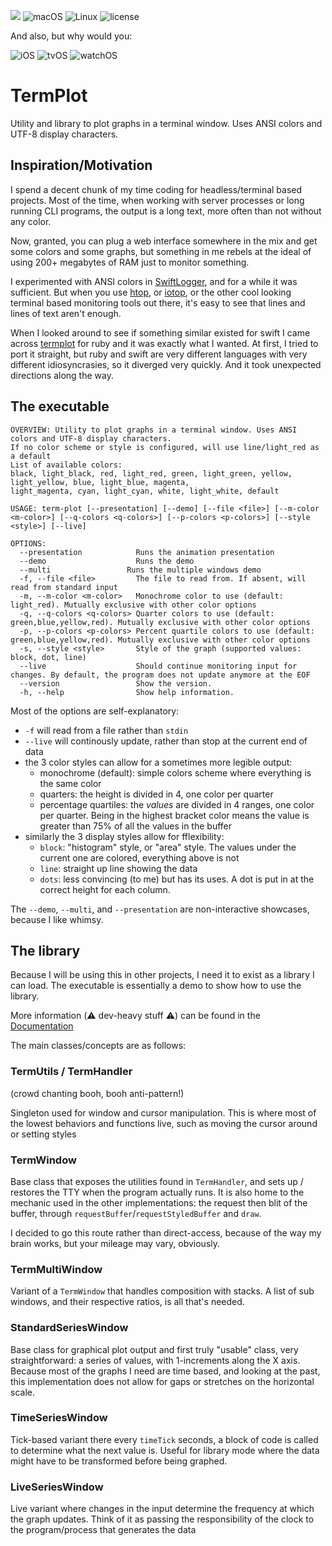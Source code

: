 ![](https://img.shields.io/badge/Swift-5.3-orange.svg?style=flat)
![macOS](https://img.shields.io/badge/os-macOS-green.svg?style=flat)
![Linux](https://img.shields.io/badge/os-linux-green.svg?style=flat)
![license](https://img.shields.io/github/license/mashape/apistatus.svg?style=flat)

And also, but why would you:

![iOS](https://img.shields.io/badge/os-iOS-green.svg?style=flat)
![tvOS](https://img.shields.io/badge/os-tvOS-green.svg?style=flat)
![watchOS](https://img.shields.io/badge/os-watchOS-green.svg?style=flat)


# TermPlot

Utility and library to plot graphs in a terminal window. Uses ANSI colors and UTF-8 display characters.

## Inspiration/Motivation

I spend a decent chunk of my time coding for headless/terminal based projects. Most of the time, when working with server processes or long running CLI programs, the output is a long text, more often than not without any color.

Now, granted, you can plug a web interface somewhere in the mix and get some colors and some graphs, but something in me rebels at the ideal of using 200+ megabytes of RAM just to monitor something.

I experimented with ANSI colors in [SwiftLogger](https://github.com/krugazor/SwiftLoggerServer), and for a while it was sufficient. But when you use [htop](https://github.com/htop-dev/htop), or [iotop](https://github.com/Tomas-M/iotop), or the other cool looking terminal based monitoring tools out there, it's easy to see that lines and lines of text aren't enough.

When I looked around to see if something similar existed for swift I came across [termplot](https://github.com/Martin-Nyaga/termplot) for ruby and it was exactly what I wanted. At first, I tried to port it straight, but ruby and swift are very different languages with very different idiosyncrasies, so it diverged very quickly. And it took unexpected directions along the way.

## The executable

```
OVERVIEW: Utility to plot graphs in a terminal window. Uses ANSI colors and UTF-8 display characters.
If no color scheme or style is configured, will use line/light_red as a default
List of available colors:
black, light_black, red, light_red, green, light_green, yellow, light_yellow, blue, light_blue, magenta,
light_magenta, cyan, light_cyan, white, light_white, default

USAGE: term-plot [--presentation] [--demo] [--file <file>] [--m-color <m-color>] [--q-colors <q-colors>] [--p-colors <p-colors>] [--style <style>] [--live]

OPTIONS:
  --presentation            Runs the animation presentation 
  --demo                    Runs the demo 
  --multi                 Runs the multiple windows demo 
  -f, --file <file>         The file to read from. If absent, will read from standard input 
  -m, --m-color <m-color>   Monochrome color to use (default: light_red). Mutually exclusive with other color options 
  -q, --q-colors <q-colors> Quarter colors to use (default: green,blue,yellow,red). Mutually exclusive with other color options 
  -p, --p-colors <p-colors> Percent quartile colors to use (default: green,blue,yellow,red). Mutually exclusive with other color options 
  -s, --style <style>       Style of the graph (supported values: block, dot, line) 
  --live                    Should continue monitoring input for changes. By default, the program does not update anymore at the EOF 
  --version                 Show the version.
  -h, --help                Show help information.
```

Most of the options are self-explanatory: 

- `-f` will read from a file rather than `stdin`
- `--live` will continously update, rather than stop at the current end of data
- the 3 color styles can allow for a sometimes more legible output:
  + monochrome (default): simple colors scheme where everything is the same color
  + quarters: the height is divided in 4, one color per quarter
  + percentage quartiles: the *values* are divided in 4 ranges, one color per quarter. Being in the highest bracket color means the value is greater than 75% of all the values in the buffer
- similarly the 3 display styles allow for fflexibility:
  + `block`: "histogram" style, or "area" style. The values under the current one are colored, everything above is not
  + `line`: straight up line showing the data
  + `dots`: less convincing (to me) but has its uses. A dot is put in at the correct height for each column.
  
The `--demo`, `--multi`, and `--presentation` are non-interactive showcases, because I like whimsy.

## The library

Because I will be using this in other projects, I need it to exist as a library I can load. The executable is essentially a demo to show how to use the library. 

More information (⚠️ dev-heavy stuff ⚠️) can be found in the [Documentation](Docs/)

The main classes/concepts are as follows:

### TermUtils / TermHandler

(crowd chanting booh, booh anti-pattern!)

Singleton used for window and cursor manipulation. This is where most of the lowest behaviors and functions live, such as moving the cursor around or setting styles

### TermWindow

Base class that exposes the utilities found in `TermHandler`, and sets up / restores the TTY when the program actually runs. It is also home to the mechanic used in the other implementations: the request then blit of the buffer, through `requestBuffer`/`requestStyledBuffer` and `draw`.

I decided to go this route rather than direct-access, because of the way my brain works, but your mileage may vary, obviously.

### TermMultiWindow

Variant of a `TermWindow` that handles composition with stacks. A list of sub windows, and their respective ratios, is all that's needed.

### StandardSeriesWindow

Base class for graphical plot output and first truly "usable" class, very straightforward: a series of values, with 1-increments along the X axis. Because most of the graphs I need are time based, and looking at the past, this implementation does not allow for gaps or stretches on the horizontal scale. 

### TimeSeriesWindow

Tick-based variant there every `timeTick` seconds, a block of code is called to determine what the next value is. Useful for library mode where the data might have to be transformed before being graphed.

### LiveSeriesWindow

Live variant where changes in the input determine the frequency at which the graph updates. Think of it as passing the responsibility of the clock to the program/process that generates the data
